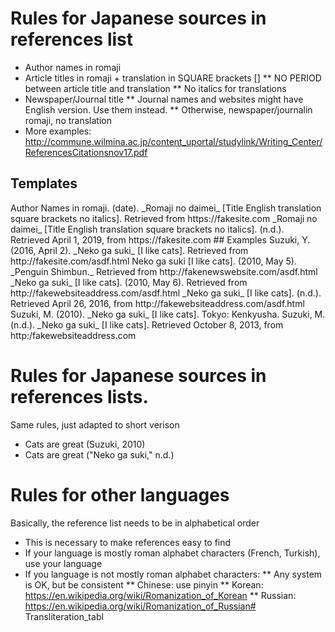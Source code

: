 # Rules for Japanese sources in references list
* Author names in romaji
* Article titles in romaji +  translation in SQUARE brackets []
** NO PERIOD between article title and translation
** No italics for translations
* Newspaper/Journal title
** Journal names and websites might have English version. Use them instead.
** Otherwise, newspaper/journalin romaji, no translation
* More examples: http://commune.wilmina.ac.jp/content_uportal/studylink/Writing_Center/ReferencesCitationsnov17.pdf
## Templates
<ref>
Author Names in romaji. (date). _Romaji no daimei_ [Title English translation square brackets no italics]. Retrieved from https://fakesite.com
_Romaji no daimei_ [Title English translation square brackets no italics]. (n.d.).  Retrieved April 1, 2019, from https://fakesite.com
</ref>
## Examples
<ref>
Suzuki, Y. (2016, April 2). _Neko ga suki_ [I like cats]. Retrieved from http://fakesite.com/asdf.html
Neko ga suki [I like cats]. (2010, May 5). _Penguin Shimbun._ Retrieved from http://fakenewswebsite.com/asdf.html
_Neko ga suki_ [I like cats]. (2010, May 6). Retrieved from http://fakewebsiteaddress.com/asdf.html
_Neko ga suki_ [I like cats]. (n.d.). Retrieved April 26, 2016, from http://fakewebsiteaddress.com/asdf.html
Suzuki, M. (2010). _Neko ga suki_ [I like cats]. Tokyo: Kenkyusha.
Suzuki, M. (n.d.). _Neko ga suki_ [I like cats]. Retrieved October 8, 2013, from http:/fakewebsiteaddress.com

</ref>

# Rules for Japanese sources in references lists.
Same rules, just adapted to short verison
* Cats are great (Suzuki, 2010)
* Cats are great ("Neko ga suki," n.d.)

# Rules for other languages
Basically, the reference list needs to be in alphabetical order
* This is necessary to make references easy to find
* If your language is mostly roman alphabet characters (French, Turkish), use your language
* If you language is not mostly roman alphabet characters:
** Any system is OK, but be consistent
** Chinese: use pinyin
** Korean: https://en.wikipedia.org/wiki/Romanization_of_Korean
** Russian: https://en.wikipedia.org/wiki/Romanization_of_Russian# Transliteration_tabl